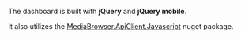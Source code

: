 The dashboard is built with **jQuery** and **jQuery mobile**.

It also utilizes the [MediaBrowser.ApiClient.Javascript](https://github.com/MediaBrowser/MediaBrowser.ApiClient.Javascript) nuget package.